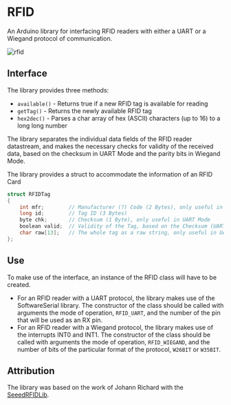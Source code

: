 RFID
====

An Arduino library for interfacing RFID readers with either a UART or a Wiegand protocol of communication.

![rfid](http://i859.photobucket.com/albums/ab154/lampnick67/rfid_zpse60f3cec.png)


Interface
---------
The library provides three methods:
* `available()` - Returns true if a new RFID tag is available for reading
* `getTag()` - Returns the newly available RFID tag
* `hex2dec()` - Parses a char array of hex (ASCII) characters (up to 16) to a long long number

The library separates the individual data fields of the RFID reader datastream, and makes the necessary checks for validity of the received data, based on the checksum in UART Mode and the parity bits in Wiegand Mode.

The library provides a struct to accommodate the information of an RFID Card
```cpp
struct RFIDTag
{
    int mfr;        // Manufacturer (?) Code (2 Bytes), only useful in UART Mode
    long id;        // Tag ID (3 Bytes)
    byte chk;       // Checksum (1 Byte), only useful in UART Mode
    boolean valid;  // Validity of the Tag, based on the Checksum (UART Mode) or the parity bits (Wiegand Mode)
    char raw[13];   // The whole tag as a raw string, only useful in UART Mode
};
```


Use
---
To make use of the interface, an instance of the RFID class will have to be created.
* For an RFID reader with a UART protocol, the library makes use of the SoftwareSerial library. The constructor of the class should be called with arguments the mode of operation, `RFID_UART`, and the number of the pin that will be used as an RX pin.
* For an RFID reader with a Wiegand protocol, the library makes use of the interrupts INT0 and INT1. The constructor of the class should be called with arguments the mode of operation, `RFID_WIEGAND`, and the number of bits of the particular format of the protocol, `W26BIT` or `W35BIT`.

Attribution
-----------
The library was based on the work of Johann Richard with the [SeeedRFIDLib](https://github.com/johannrichard/SeeedRFIDLib).
